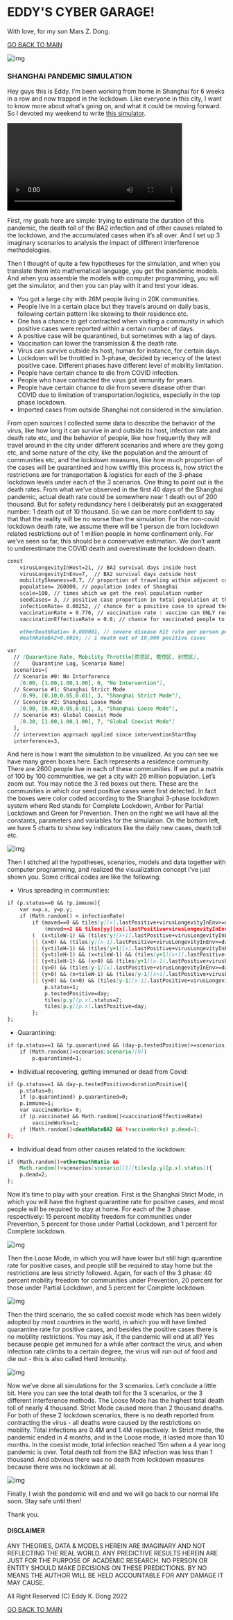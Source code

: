 # EDDY'S CYBER GARAGE!

With love, for my son Mars Z. Dong.

[GO BACK TO MAIN](index.md)

![img](img/shanghai/0.jpeg)

### SHANGHAI PANDEMIC SIMULATION

Hey guys this is Eddy. I’m been working from home in Shanghai for 6 weeks in a row and now trapped in the lockdown. Like everyone in this city, I want to know more about what’s going on, and what it could be moving forward. So I devoted my weekend to write [this simulator](https://eddydong.github.io/shanghai).


<video width="80%" controls>
  <source src="img/shanghai/simulation.mp4" type="video/mp4">
  Your browser does not support the video tag.
</video>



First, my goals here are simple: trying to estimate the duration of this pandemic, the death toll of the BA2 infection and of other causes related to the lockdown, and the accumulated cases when it’s all over. And I set up 3 imaginary scenarios to analysis the impact of different interference methodologies.

Then I thought of quite a few hypotheses for the simulation, and when you translate them into mathematical language, you get the pandemic models. And when you assemble the models with computer programming, you will get the simulator, and then you can play with it and test your ideas. 

- You got a large city with 26M people living in 20K communities.
- People live in a certain place but they travels around on daily basis, following certain pattern like skewing to their residence etc.
- One has a chance to get contracted when visiting a community in which positive cases were reported within a certain number of days.
- A positive case will be quarantined, but sometimes with a lag of days.
- Vaccination can lower the transmission & the death rate.
- Virus can survive outside its host, human for instance, for certain days.
- Lockdown will be throttled in 3-phase, decided by recency of the latest positive case. Different phases have different level of mobility limitation.
- People have certain chance to die from COVID infection.
- People who have contracted the virus got immunity for years.
- People have certain chance to die from severe disease other than COVID due to limitation of transportation/logistics, especially in the top phase lockdown.
- Imported cases from outside Shanghai not considered in the simulation.

From open sources I collected some data to describe the behavior of the virus, like how long it can survive in and outside its host, infection rate and death rate etc, and the behavior of people, like how frequently they will travel around in the city under different scenarios and where are they going etc, and some nature of the city, like the population and the amount of communities etc, and the lockdown measures, like how much proportion of the cases will be quarantined and how swiftly this process is, how strict the restrictions are for transportation & logistics for each of the 3-phase lockdown levels under each of the 3 scenarios. One thing to point out is the death rates. From what we’ve observed in the first 40 days of the Shanghai pandemic, actual death rate could be somewhere near 1 death out of 200 thousand. But for safety redundancy here I deliberately put an exaggerated number: 1 death out of 10 thousand. So we can be more confident to say that that the reality will be no worse than the simulation. For the non-covid lockdown death rate, we assume there will be 1 person die from lockdown related restrictions out of 1 million people in home confinement only. For we’ve seen so far, this should be a conservative estimation. We don’t want to underestimate the COVID death and overestimate the lockdown death.

```markdown
const
	virusLongevityInHost=21, // BA2 survival days inside host
	virusLongevityInEnv=7,	// BA2 survival days outside host
	mobilitySkewness=0.7, // proportion of traveling within adjacent communities
	population= 260000, // population index of Shanghai
	scale=100, // times which we get the real population number
	seedCases= 3, // positive case proportion in total population at the begining
	infectionRate= 0.00252, // chance for a positive case to spread the virus to surrounding negative individuals in a day
	vaccinationRate = 0.776, // vaccination rate : vaccine can ONLY reduce death rate and won't affect spreading rate
	vaccinationEffectiveRate = 0.8; // chance for vaccinated people to resist BA2

	otherDeathRatio= 0.000001, // severe disease hit rate per person per day
	deathRateBA2=0.0016; // 1 death out of 10,000 positive cases
```

```markdown
var
  // [Quarantine Rate, Mobility Throttle[防范区, 管控区, 封控区], 
  //	Quarantine Lag, Scenario Name]
  scenarios=[
  // Scenario #0: No Interference
    [0.00, [1.00,1.00,1.00], 0, "No Intervention"],  	
  // Scenario #1: Shanghai Strict Mode
    [0.99, [0.10,0.05,0.01], 3, "Shanghai Strict Mode"],
  // Scenario #2: Shanghai Loose Mode
    [0.90, [0.40,0.05,0.01], 3, "Shanghai Loose Mode"],  
  // Scenario #3: Global Coexist Mode
    [0.30, [1.00,1.00,1.00], 7, "Global Coexist Mode"]   
  ],
  // intervention approach applied since interventionStartDay
  interference=3, 
```

And here is how I want the simulation to be visualized. As you can see we have many green boxes here. Each represents a residence community. There are 2600 people live in each of these communities. If we put a matrix of 100 by 100 communities, we get a city with 26 million population. 
Let’s zoom out. You may notice the 3 red boxes out there. These are the communities in which our seed positive cases were first detected. In fact the boxes were color coded according to the Shanghai 3-phase lockdown system where Red stands for Complete Lockdown, Amber for Partial Lockdown and Green for Prevention. 
Then on the right we will have all the constants, parameters and variables for the simulation. 
On the bottom left, we have 5 charts to show key indicators like the daily new cases, death toll etc.

![img](img/shanghai/2.jpeg)

Then I stitched all the hypotheses, scenarios, models and data together with computer programming, and realized the visualization concept I’ve just shown you. Some critical codes are like the following:

- Virus spreading in communities:
```markdown
if (p.status==0 && !p.immune){
	var x=p.x, y=p.y;
	if (Math.random() < infectionRate)
		if (moved==0 && tiles[y][x].lastPositive+virusLongevityInEnv>=day ||
			(moved==2 && tiles[yy][xx].lastPositive+virusLongevityInEnv>=day) || (moved==1 &&
		(  (x<tileW-1) && (tiles[y][x+1].lastPositive+virusLongevityInEnv>=day)
		|| (x>0) && (tiles[y][x-1].lastPositive+virusLongevityInEnv>=day)
		|| (y<tileH-1) && (tiles[y+1][x].lastPositive+virusLongevityInEnv>=day)
		|| (y<tileH-1) && (x<tileW-1) && (tiles[y+1][x+1].lastPositive+virusLongevityInEnv>=day)
		|| (y<tileH-1) && (x>0) && (tiles[y+1][x-1].lastPositive+virusLongevityInEnv>=day)
		|| (y>0) && (tiles[y-1][x].lastPositive+virusLongevityInEnv>=day)
		|| (y>0) && (x<tileW-1) && (tiles[y-1][x+1].lastPositive+virusLongevityInEnv>=day)
		|| (y>0) && (x>0) && (tiles[y-1][x-1].lastPositive+virusLongevityInEnv>=day) ))) {
			p.status=1;
			p.testedPositive=day;
			tiles[p.y][p.x].status=2; 
			tiles[p.y][p.x].lastPositive=day;
		};
};
```

- Quarantining:
```markdown
if (p.status==1 && !p.quarantined && (day-p.testedPositive)>=scenarios[scenario][2])
	if (Math.random()<scenarios[scenario][0]) 
		p.quarantined=1;
```

- Individual recovering, getting immuned or dead from Covid:
```markdown
if (p.status==1 && day-p.testedPositive>durationPositive){
	p.status=0;
	if (p.quarantined) p.quarantined=0;
	p.immune=1;
	var vaccineWorks= 0;
	if (p.vaccinated && Math.random()<vaccinationEffectiveRate)
		vaccineWorks=1;			
	if (Math.random()<deathRateBA2 && !vaccineWorks) p.dead=1;
};
```

- Individual dead from other causes related to the lockdown:
```markdown
if (Math.random()<otherDeathRatio && 
	Math.random()>scenarios[scenario][1][tiles[p.y][p.x].status]){
	p.dead=2;
};
```

Now it’s time to play with your creation. First is the Shanghai Strict Mode, in which you will have the highest quarantine rate for positive cases, and most people will be required to stay at home. For each of the 3 phase respectively: 15 percent mobility freedom for communities under Prevention, 5 percent for those under Partial Lockdown, and 1 percent for Complete lockdown. 

![img](img/shanghai/3.jpeg)

Then the Loose Mode, in which you will have lower but still high quarantine rate for positive cases, and people still be required to stay home but the restrictions are less strictly followed. Again, for each of the 3 phase: 40 percent mobility freedom for communities under Prevention, 20 percent for those under Partial Lockdown, and 5 percent for Complete lockdown. 

![img](img/shanghai/4.jpeg)

Then the third scenario, the so called coexist mode which has been widely adopted by most countries in the world, in which you will have limited quarantine rate for positive cases, and besides the positive cases there is no mobility restrictions. You may ask, if the pandemic will end at all? Yes because people get immuned for a while after contract the virus, and when infection rate climbs to a certain degree, the virus will run out of food and die out - this is also called Herd Immunity.

![img](img/shanghai/5.jpeg)

Now we’ve done all simulations for the 3 scenarios. Let’s conclude a little bit. Here you can see the total death toll for the 3 scenarios, or the 3 different interference methods. The Loose Mode has the highest total death toll of nearly 4 thousand. Strict Mode caused more than 2 thousand deaths. For both of these 2 lockdown scenarios, there is no death reported from contracting the virus - all deaths were caused by the restrictions on mobility. Total infections are 0.4M and 1.4M respectively. In Strict mode, the pandemic ended in 4 months, and in the Loose mode, it lasted more than 10 months. In the coexist mode, total infection reached 15m when a 4 year long pandemic is over. Total death toll from the BA2 infection was less than 1 thousand. And obvious there was no death from lockdown measures because there was no lockdown at all.

![img](img/shanghai/6.jpeg)

Finally, I wish the pandemic will end and we will go back to our normal life soon. Stay safe until then!

Thank you.

#### DISCLAIMER

ANY THEORIES, DATA & MODELS HEREIN ARE IMAGINARY AND NOT REFLECTING THE REAL WORLD. ANY PREDICTIVE RESULTS HEREIN ARE JUST FOR THE PURPOSE OF ACADEMIC RESEARCH. NO PERSON OR ENTITY SHOULD MAKE DECISIONS ON THESE PREDICTIONS. BY NO MEANS THE AUTHOR WILL BE HELD ACCOUNTABLE FOR ANY DAMAGE IT MAY CAUSE. 

All Right Reserved (C) Eddy K. Dong 2022

[GO BACK TO MAIN](index.md)